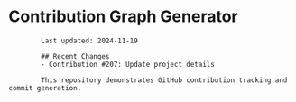 # Contribution Graph Generator
            
            Last updated: 2024-11-19
            
            ## Recent Changes
            - Contribution #207: Update project details
            
            This repository demonstrates GitHub contribution tracking and commit generation.
        